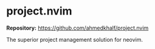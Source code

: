# project.nvim

**Repository:** https://github.com/ahmedkhalf/project.nvim

The superior project management solution for neovim.
